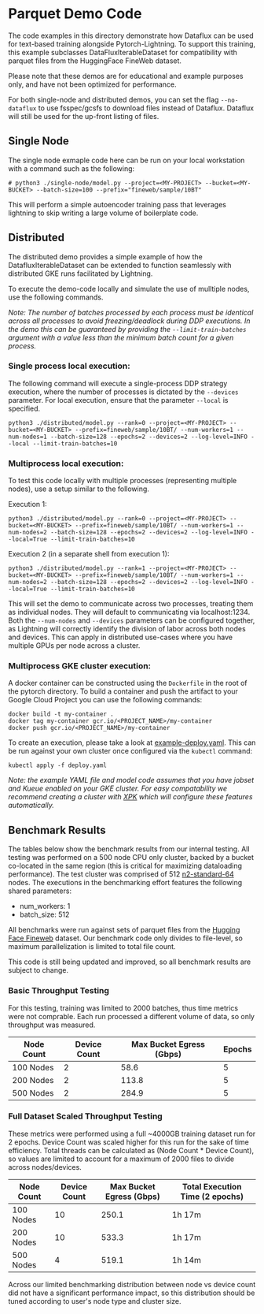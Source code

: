 # Parquet Demo Code
The code examples in this directory demonstrate how Dataflux can be used for text-based training alongside Pytorch-Lightning. To support this training, this example subclasses DataFluxIterableDataset for compatibility with parquet files from the HuggingFace FineWeb dataset.

Please note that these demos are for educational and example purposes only, and have not been optimized for performance.

For both single-node and distributed demos, you can set the flag `--no-dataflux` to use fsspec/gcsfs to download files instead of Dataflux. Dataflux will still be used for the up-front listing of files.

## Single Node
The single node exmaple code here can be run on your local workstation with a command such as the following:

```
# python3 ./single-node/model.py --project=<MY-PROJECT> --bucket=<MY-BUCKET> --batch-size=100 --prefix="fineweb/sample/10BT"
```

This will perform a simple autoencoder training pass that leverages lightning to skip writing a large volume of boilerplate code.

## Distributed
The distributed demo provides a simple example of how the DatafluxIterableDataset can be extended to function seamlessly with distributed GKE runs facilitated by Lightning.

To execute the demo-code locally and simulate the use of mulltiple nodes, use the following commands. 

*Note: The number of batches processed by each process must be identical across all processes to avoid freezing/deadlock during DDP executions. In the demo this can be guaranteed by providing the `--limit-train-batches` argument with a value less than the minimum batch count for a given process.*

### Single process local execution:
The following command will execute a single-process DDP strategy execution, where the number of processes is dictated by the `--devices` parameter. For local execution, ensure that the parameter `--local` is specified.
```
python3 ./distributed/model.py --rank=0 --project=<MY-PROJECT> --bucket=<MY-BUCKET> --prefix=fineweb/sample/10BT/ --num-workers=1 --num-nodes=1 --batch-size=128 --epochs=2 --devices=2 --log-level=INFO --local --limit-train-batches=10
```

### Multiprocess local execution:
To test this code locally with multiple processes (representing multiple nodes), use a setup similar to the following.

Execution 1:
```
python3 ./distributed/model.py --rank=0 --project=<MY-PROJECT> --bucket=<MY-BUCKET> --prefix=fineweb/sample/10BT/ --num-workers=1 --num-nodes=2 --batch-size=128 --epochs=2 --devices=2 --log-level=INFO --local=True --limit-train-batches=10
```

Execution 2 (in a separate shell from execution 1):
```
python3 ./distributed/model.py --rank=1 --project=<MY-PROJECT> --bucket=<MY-BUCKET> --prefix=fineweb/sample/10BT/ --num-workers=1 --num-nodes=2 --batch-size=128 --epochs=2 --devices=2 --log-level=INFO --local=True --limit-train-batches=10
```

This will set the demo to communicate across two processes, treating them as individual nodes. They will default to communicating via localhost:1234. Both the `--num-nodes` and `--devices` parameters can be configured together, as Lightning will correctly identify the division of labor across both nodes and devices. This can apply in distributed use-cases where you have multiple GPUs per node across a cluster.

### Multiprocess GKE cluster execution:
A docker container can be constructed using the `Dockerfile` in the root of the pytorch directory. To build a container and push the artifact to your Google Cloud Project you can use the following commands:

```
docker build -t my-container .
docker tag my-container gcr.io/<PROJECT_NAME>/my-container
docker push gcr.io/<PROJECT_NAME>/my-container
```

To create an execution, please take a look at [example-deploy.yaml](demo/lightning/text-based/distributed/example-deploy.yaml). This can be run against your own cluster once configured via the `kubectl` command:
```
kubectl apply -f deploy.yaml
```

*Note: the example YAML file  and model code assumes that you have jobset and Kueue enabled on your GKE cluster. For easy compatability we recommend creating a cluster with [XPK](https://github.com/google/xpk) which will configure these features automatically.*

## Benchmark Results
The tables below show the benchmark results from our internal testing. All testing was performed on a 500 node CPU only cluster, backed by a bucket co-located in the same region (this is critical for maximizing dataloading performance). The test cluster was comprised of 512 [n2-standard-64](https://cloud.google.com/compute/docs/general-purpose-machines#n2_machine_types) nodes. The executions in the benchmarking effort features the following shared parameters:

- num_workers: 1
- batch_size: 512

All benchmarks were run against sets of parquet files from the [Hugging Face Fineweb](https://huggingface.co/datasets/HuggingFaceFW/fineweb) dataset. Our benchmark code only divides to file-level, so maximum parallelization is limited to total file count.

This code is still being updated and improved, so all benchmark results are subject to change.

### Basic Throughput Testing
For this testing, training was limited to 2000 batches, thus time metrics were not comprable. Each run processed a different volume of data, so only throughput was measured.

|Node Count|Device Count| Max Bucket Egress (Gbps)|Epochs |
|------------|----------|-------------|-----|
|100 Nodes   |2         |58.6         |5    |
|200 Nodes   |2         |113.8        |5    |
|500 Nodes   |2         |284.9        |5    |

### Full Dataset Scaled Throughput Testing
These metrics were performed using a full ~4000GB training dataset run for 2 epochs. Device Count was scaled higher for this run for the sake of time efficiency. Total threads can be calculated as (Node Count * Device Count), so values are limited to account for a maximum of 2000 files to divide across nodes/devices.

|Node Count|Device Count| Max Bucket Egress (Gbps)| Total Execution Time (2 epochs)|
|------------|----------|-------------|------------------------------------------|
|100 Nodes   |10        |250.1        |1h 17m                                    |
|200 Nodes   |10        |533.3        |1h 17m                                    |
|500 Nodes   |4         |519.1        |1h 14m                                    |

Across our limited benchmarking distribution between node vs device count did not have a significant performance impact, so this distribution should be tuned according to user's node type and cluster size.
